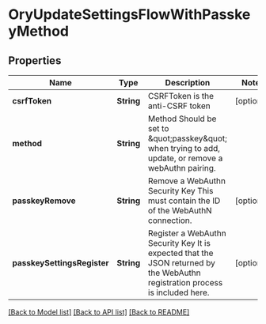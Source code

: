 # OryUpdateSettingsFlowWithPasskeyMethod

## Properties
Name | Type | Description | Notes
------------ | ------------- | ------------- | -------------
**csrfToken** | **String** | CSRFToken is the anti-CSRF token | [optional] 
**method** | **String** | Method  Should be set to \&quot;passkey\&quot; when trying to add, update, or remove a webAuthn pairing. | 
**passkeyRemove** | **String** | Remove a WebAuthn Security Key  This must contain the ID of the WebAuthN connection. | [optional] 
**passkeySettingsRegister** | **String** | Register a WebAuthn Security Key  It is expected that the JSON returned by the WebAuthn registration process is included here. | [optional] 

[[Back to Model list]](../README.md#documentation-for-models) [[Back to API list]](../README.md#documentation-for-api-endpoints) [[Back to README]](../README.md)


